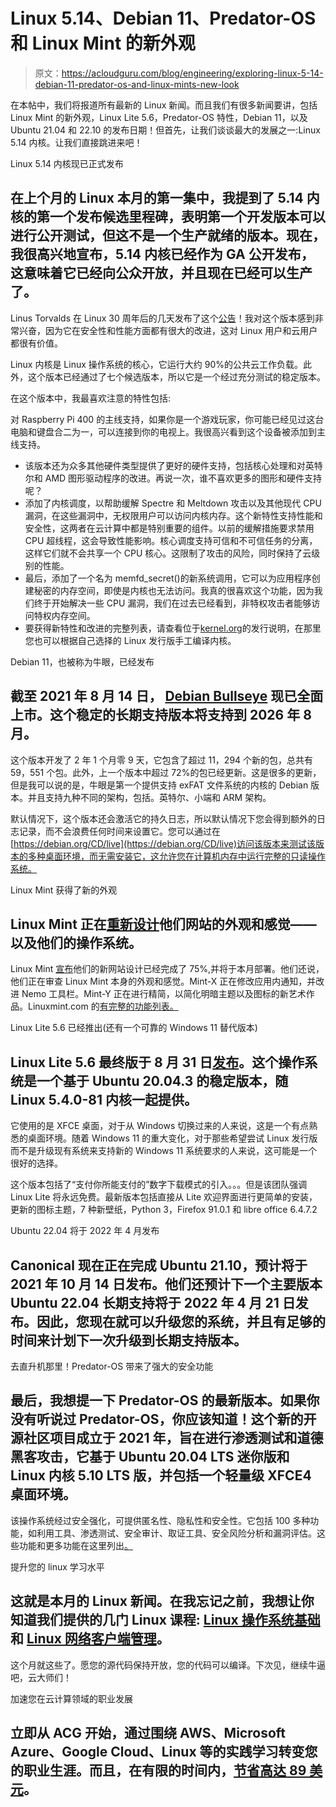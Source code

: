 # Linux 5.14、Debian 11、Predator-OS 和 Linux Mint 的新外观

> 原文：<https://acloudguru.com/blog/engineering/exploring-linux-5-14-debian-11-predator-os-and-linux-mints-new-look>

在本帖中，我们将报道所有最新的 Linux 新闻。而且我们有很多新闻要讲，包括 Linux Mint 的新外观，Linux Lite 5.6，Predator-OS 特性，Debian 11，以及 Ubuntu 21.04 和 22.10 的发布日期！但首先，让我们谈谈最大的发展之一:Linux 5.14 内核。让我们直接跳进来吧！

Linux 5.14 内核现已正式发布

## 在上个月的 Linux 本月的第一集中，我提到了 5.14 内核的第一个发布候选里程碑，表明第一个开发版本可以进行公开测试，但这不是一个生产就绪的版本。现在，我很高兴地宣布，5.14 内核已经作为 GA 公开发布，这意味着它已经向公众开放，并且现在已经可以生产了。

Linus Torvalds 在 Linux 30 周年后的几天发布了这个[公告](http://lkml.iu.edu/hypermail/linux/kernel/2108.3/05438.html)！我对这个版本感到非常兴奋，因为它在安全性和性能方面都有很大的改进，这对 Linux 用户和云用户都很有价值。

Linux 内核是 Linux 操作系统的核心，它运行大约 90%的公共云工作负载。此外，这个版本已经通过了七个候选版本，所以它是一个经过充分测试的稳定版本。

在这个版本中，我最喜欢注意的特性包括:

对 Raspberry Pi 400 的主线支持，如果你是一个游戏玩家，你可能已经见过这台电脑和键盘合二为一，可以连接到你的电视上。我很高兴看到这个设备被添加到主线支持。

*   该版本还为众多其他硬件类型提供了更好的硬件支持，包括核心处理和对英特尔和 AMD 图形驱动程序的改进。再说一次，谁不喜欢更多的图形和硬件支持呢？
*   添加了内核调度，以帮助缓解 Spectre 和 Meltdown 攻击以及其他现代 CPU 漏洞，在这些漏洞中，无权限用户可以访问内核内存。这个新特性支持性能和安全性，这两者在云计算中都是特别重要的组件。以前的缓解措施要求禁用 CPU 超线程，这会导致性能影响。核心调度支持可信和不可信任务的分离，这样它们就不会共享一个 CPU 核心。这限制了攻击的风险，同时保持了云级别的性能。
*   最后，添加了一个名为 memfd_secret()的新系统调用，它可以为应用程序创建秘密的内存空间，即使是内核也无法访问。我真的很喜欢这个功能，因为我们终于开始解决一些 CPU 漏洞，我们在过去已经看到，非特权攻击者能够访问特权内存空间。
*   要获得新特性和改进的完整列表，请查看位于[kernel.org](https://www.kernel.org/)的发行说明，在那里您也可以根据自己选择的 Linux 发行版手工编译内核。

Debian 11，也被称为牛眼，已经发布

## 截至 2021 年 8 月 14 日， [Debian Bullseye](https://lwn.net/Articles/866272/) 现已全面上市。这个稳定的长期支持版本将支持到 2026 年 8 月。

这个版本开发了 2 年 1 个月零 9 天，它包含了超过 11，294 个新的包，总共有 59，551 个包。此外，上一个版本中超过 72%的包已经更新。这是很多的更新，但是我可以说的是，牛眼是第一个提供支持 exFAT 文件系统的内核的 Debian 版本。并且支持九种不同的架构，包括。英特尔、小端和 ARM 架构。

默认情况下，这个版本还会激活它的持久日志，所以默认情况下您会得到额外的日志记录，而不会浪费任何时间来设置它。您可以通过在[https://debian.org/CD/live](https://debian.org/CD/live)访问该版本来测试该版本的多种桌面环境，而无需安装它，这允许您在计算机内存中运行完整的只读操作系统。

Linux Mint 获得了新的外观

## Linux Mint 正在[重新设计](https://blog.linuxmint.com/?p=4130)他们网站的外观和感觉——以及他们的操作系统。

Linux Mint [宣布](https://blog.linuxmint.com/?p=4130)他们的新网站设计已经完成了 75%,并将于本月部署。他们还说，他们正在审查 Linux Mint 本身的外观和感觉。Mint-X 正在修改应用内通知，并改进 Nemo 工具栏。Mint-Y 正在进行精简，以简化明暗主题以及图标的新艺术作品。Linuxmint.com 的[有完整的功能列表。](https://linuxmint.com/)

Linux Lite 5.6 已经推出(还有一个可靠的 Windows 11 替代版本)

## Linux Lite 5.6 最终版于 8 月 31 日[发布](https://www.linuxliteos.com/forums/release-announcements/linux-lite-5-6-final-released/)。这个操作系统是一个基于 Ubuntu 20.04.3 的稳定版本，随 Linux 5.4.0-81 内核一起提供。

它使用的是 XFCE 桌面，对于从 Windows 切换过来的人来说，这是一个有点熟悉的桌面环境。随着 Windows 11 的重大变化，对于那些希望尝试 Linux 发行版而不是升级现有系统来支持新的 Windows 11 系统要求的人来说，这可能是一个很好的选择。

这个版本包括了“支付你所能支付的”数字下载模式的引入。。。但是该团队强调 Linux Lite 将永远免费。最新版本包括直接从 Lite 欢迎界面进行更简单的安装，更新的图标主题，7 种新壁纸，Python 3，Firefox 91.0.1 和 libre office 6.4.7.2

Ubuntu 22.04 将于 2022 年 4 月发布

## Canonical 现在正在完成 Ubuntu 21.10，预计将于 2021 年 10 月 14 日发布。他们还预计下一个主要版本 Ubuntu 22.04 长期支持将于 2022 年 4 月 21 日发布。因此，您现在就可以升级您的系统，并且有足够的时间来计划下一次升级到长期支持版本。

去直升机那里！Predator-OS 带来了强大的安全功能

## 最后，我想提一下 Predator-OS 的最新版本。如果你没有听说过 Predator-OS，你应该知道！这个新的开源社区项目成立于 2021 年，旨在进行渗透测试和道德黑客攻击，它基于 Ubuntu 20.04 LTS 迷你版和 Linux 内核 5.10 LTS 版，并包括一个轻量级 XFCE4 桌面环境。

该操作系统经过安全强化，可提供匿名性、隐私性和安全性。它包括 100 多种功能，如利用工具、渗透测试、安全审计、取证工具、安全风险分析和漏洞评估。这些功能和更多功能在这里列出[。](https://predator-os.com/fich/index.html)

提升您的 linux 学习水平

## 这就是本月的 Linux 新闻。在我忘记之前，我想让你知道我们提供的几门 Linux 课程: [Linux 操作系统基础](https://acloudguru.com/course/linux-operating-system-fundamentals)和 [ Linux 网络客户端管理](https://acloudguru.com/course/linux-network-client-management)。

这个月就这些了。愿您的源代码保持开放，您的代码可以编译。下次见，继续牛逼吧，云大师们！

加速您在云计算领域的职业发展

## 立即从 ACG 开始，通过围绕 AWS、Microsoft Azure、Google Cloud、Linux 等的实践学习转变您的职业生涯。而且，在有限的时间内，[节省高达 89 美元](https://acloudguru.com/content/cloudgames?utm_source=site&utm_medium=blog&utm_campaign=2021_cloudgames)。